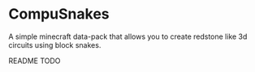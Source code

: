 CompuSnakes
===========

A simple minecraft data-pack that  allows you to create redstone like 3d circuits using block snakes.

README TODO